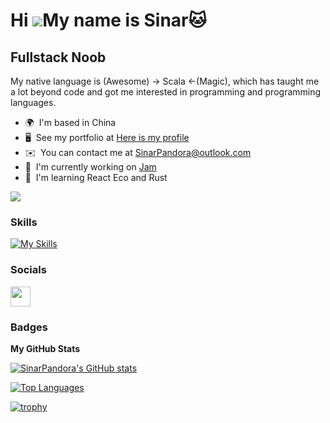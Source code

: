 Hi ![](https://user-images.githubusercontent.com/18350557/176309783-0785949b-9127-417c-8b55-ab5a4333674e.gif)My name is Sinar🐱
==================================================================================================================================

Fullstack Noob
--------------

My native language is (Awesome) -> Scala <-(Magic), which has taught me a lot beyond code and got me interested in programming and programming languages.

* 🌍  I'm based in China
* 🖥️  See my portfolio at [Here is my profile](http://sinarpandora.github.io/)
* ✉️  You can contact me at [SinarPandora@outlook.com](mailto:SinarPandora@outlook.com)
* 🚀  I'm currently working on [Jam](http://github.com/SinarPandora/Jam)
* 🧠  I'm learning React Eco and Rust

<a href="https://www.github.com/SinarPandora" target="_blank" rel="noreferrer"><img
src="https://img.shields.io/github/followers/SinarPandora?logo=github&style=for-the-badge&color=0891b2&labelColor=1c1917" /></a>

### Skills

[![My Skills](https://skillicons.dev/icons?i=scala,java,idea,vue,postgres,ts,angular,jenkins,elixir,nestjs,prisma&theme=dark&perline=6)](https://skillicons.dev)


### Socials

<p align="left"> <a href="https://www.github.com/SinarPandora" target="_blank" rel="noreferrer"><img src="https://raw.githubusercontent.com/danielcranney/readme-generator/main/public/icons/socials/github.svg" width="32" height="32" /></a></p>

### Badges

<b>My GitHub Stats</b>

<a href="http://www.github.com/SinarPandora"><img src="https://github-readme-stats.vercel.app/api?username=SinarPandora&show_icons=true&hide=&count_private=true&title_color=0891b2&text_color=ffffff&icon_color=0891b2&bg_color=1c1917&hide_border=true&show_icons=true" alt="SinarPandora's GitHub stats" /></a>

<a href="https://github.com/SinarPandora" align="left"><img src="https://github-readme-stats.vercel.app/api/top-langs/?username=SinarPandora&langs_count=10&title_color=0891b2&text_color=ffffff&icon_color=0891b2&bg_color=1c1917&hide_border=true&locale=en&custom_title=Top%20%Languages" alt="Top Languages" /></a>

[![trophy](https://github-profile-trophy.vercel.app/?username=SinarPandora)](https://github.com/ryo-ma/github-profile-trophy)
